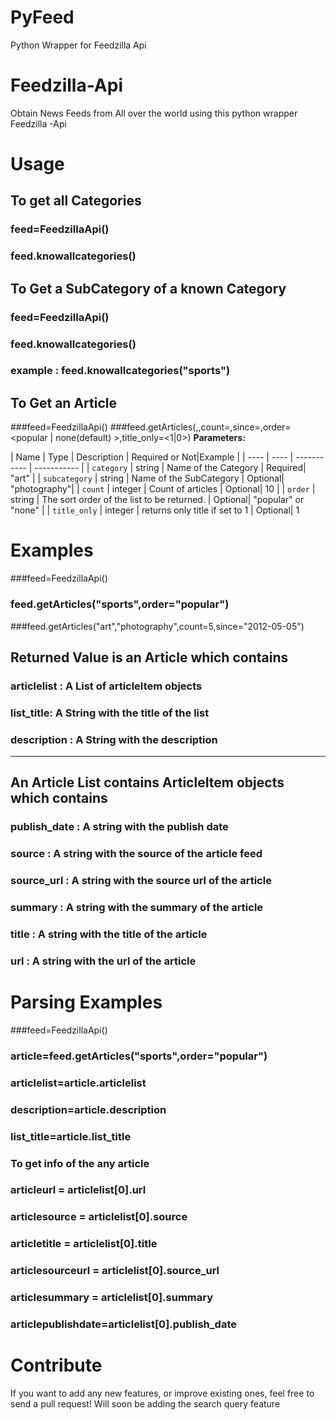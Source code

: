 PyFeed
======

Python Wrapper for Feedzilla Api

Feedzilla-Api
=====

Obtain News Feeds from All over the world using this python wrapper Feedzilla -Api

Usage
==========
## To get all Categories

### feed=FeedzillaApi()
### feed.knowallcategories()

## To Get a SubCategory of a known Category
### feed=FeedzillaApi()
### feed.knowallcategories(<name of the Category>)
### example : feed.knowallcategories("sports")


## To Get an Article
###feed=FeedzillaApi()
###feed.getArticles(<name of category>,<name of SubCategory>,count=<count>,since=<since>,order=<popular | none(default) >,title_only=<1|0>)
**Parameters:**

| Name | Type | Description | Required or Not|Example |
| ---- | ---- | ----------- | ----------- |
| `category` | string | Name of the Category | Required| "art" |
| `subcategory` | string | Name of the SubCategory | Optional| "photography"|
| `count` | integer | Count of articles | Optional| 10 |
| `order` | string | The sort order of the list to be returned. | Optional| "popular" or "none"  |
| `title_only` | integer | returns only title if set to 1 | Optional| 1


Examples
==========
###feed=FeedzillaApi()
### feed.getArticles("sports",order="popular")
###feed.getArticles("art","photography",count=5,since="2012-05-05")

## Returned Value is an Article which contains
### articlelist : A List of articleItem objects
### list_title: A String with the title of the list
### description : A String with the description 
--------
## An Article List contains ArticleItem objects which contains
### publish_date : A string with the publish date
### source : A string with the source of the article feed
### source_url : A string with the source url of the article
### summary : A string with the summary of the article
### title : A string with the title of the article
### url : A string with the url of the article

Parsing Examples
========
###feed=FeedzillaApi()
### article=feed.getArticles("sports",order="popular")
### articlelist=article.articlelist
### description=article.description
### list_title=article.list_title

### To get info of the any article
### articleurl = articlelist[0].url
### articlesource = articlelist[0].source
### articletitle = articlelist[0].title
### articlesourceurl = articlelist[0].source_url
### articlesummary = articlelist[0].summary
### articlepublishdate=articlelist[0].publish_date

Contribute
========

If you want to add any new features, or improve existing ones, feel free to send a pull request!
Will soon be adding the search query feature
